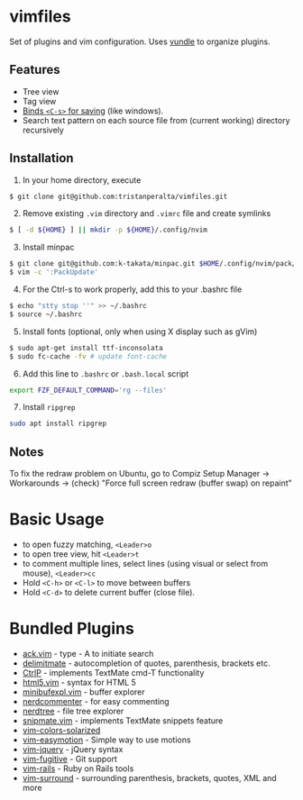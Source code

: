 # vimfiles

Set of plugins and vim configuration. Uses [vundle](https://github.com/gmarik/vundle) to organize plugins.

## Features
 * Tree view
 * Tag view
 * [Binds `<C-s>` for saving](http://sigttou.com/vim-ctrl-s) (like windows).
 * Search text pattern on each source file from (current working) directory recursively

## Installation
1. In your home directory, execute

```bash
$ git clone git@github.com:tristanperalta/vimfiles.git
```

2. Remove existing `.vim` directory and `.vimrc` file and create symlinks

```bash
$ [ -d ${HOME} ] || mkdir -p ${HOME}/.config/nvim
```

3. Install minpac

```bash
$ git clone git@github.com:k-takata/minpac.git $HOME/.config/nvim/pack/minpac/opt/minpac
$ vim -c ':PackUpdate'

```

4. For the Ctrl-s to work properly, add this to your .bashrc file

```bash
$ echo "stty stop ''" >> ~/.bashrc
$ source ~/.bashrc
```

5. Install fonts (optional, only when using X display such as gVim)

```bash
$ sudo apt-get install ttf-inconsolata
$ sudo fc-cache -fv # update font-cache
```

6. Add this line to `.bashrc` or `.bash.local` script
```sh
export FZF_DEFAULT_COMMAND='rg --files'
```
7. Install `ripgrep`
```sh
sudo apt install ripgrep
```

## Notes
To fix the redraw problem on Ubuntu, go to Compiz Setup Manager &rarr; Workarounds &rarr; (check) "Force full screen redraw (buffer swap) on repaint"

# Basic Usage
 * to open fuzzy matching, `<Leader>o`
 * to open tree view, hit `<Leader>t`
 * to comment multiple lines, select lines
   (using visual or select from mouse), `<Leader>cc`
 * Hold `<C-h>` or `<C-l>` to move between buffers
 * Hold `<C-d>` to delete current buffer (close file).

# Bundled Plugins
 * [ack.vim](https://github.com/mileszs/ack.vim) - type <leader> - A to initiate search
 * [delimitmate](https://github.com/Raimondi/delimitMate.git) - autocompletion of quotes, parenthesis, brackets etc.
 * [CtrlP](https://github.com/kien/ctrlp.vim) - implements TextMate cmd-T functionality
 * [html5.vim](https://github.com/othree/html5.vim.git) - syntax for HTML 5
 * [minibufexpl.vim](https://github.com/fholgado/minibufexpl.vim.git) - buffer explorer
 * [nerdcommenter](https://github.com/scrooloose/nerdcommenter.git) - for easy commenting
 * [nerdtree](https://github.com/scrooloose/nerdtree.git) - file tree explorer
 * [snipmate.vim](https://github.com/msanders/snipmate.vim.git) - implements TextMate snippets feature
 * [vim-colors-solarized](https://github.com/altercation/vim-colors-solarized.git)
 * [vim-easymotion](https://github.com/Lokaltog/vim-easymotion.git) - Simple way to use motions
 * [vim-jquery](https://github.com/itspriddle/vim-jquery.git) - jQuery syntax
 * [vim-fugitive](https://github.com/tpope/vim-fugitive.git) - Git support
 * [vim-rails](https://github.com/tpope/vim-rails.git) - Ruby on Rails tools
 * [vim-surround](https://github.com/tpope/vim-surround.git) - surrounding parenthesis, brackets, quotes, XML and more
